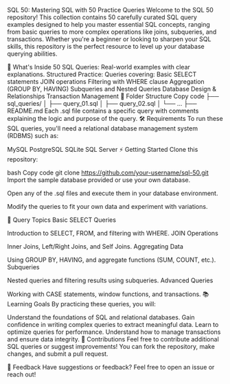 SQL 50: Mastering SQL with 50 Practice Queries
Welcome to the SQL 50 repository! This collection contains 50 carefully curated SQL query examples designed to help you master essential SQL concepts, ranging from basic queries to more complex operations like joins, subqueries, and transactions. Whether you're a beginner or looking to sharpen your SQL skills, this repository is the perfect resource to level up your database querying abilities.

🚀 What's Inside
50 SQL Queries: Real-world examples with clear explanations.
Structured Practice: Queries covering:
Basic SELECT statements
JOIN operations
Filtering with WHERE clause
Aggregation (GROUP BY, HAVING)
Subqueries and Nested Queries
Database Design & Relationships
Transaction Management
📂 Folder Structure
Copy code
├── sql_queries/
│   ├── query_01.sql
│   ├── query_02.sql
│   └── ...
├── README.md
Each .sql file contains a specific query with comments explaining the logic and purpose of the query.
🛠 Requirements
To run these SQL queries, you'll need a relational database management system (RDBMS) such as:

MySQL
PostgreSQL
SQLite
SQL Server
⚡ Getting Started
Clone this repository:

bash
Copy code
git clone https://github.com/your-username/sql-50.git
Import the sample database provided or use your own database.

Open any of the .sql files and execute them in your database environment.

Modify the queries to fit your own data and experiment with variations.

📑 Query Topics
Basic SELECT Queries

Introduction to SELECT, FROM, and filtering with WHERE.
JOIN Operations

Inner Joins, Left/Right Joins, and Self Joins.
Aggregating Data

Using GROUP BY, HAVING, and aggregate functions (SUM, COUNT, etc.).
Subqueries

Nested queries and filtering results using subqueries.
Advanced Queries

Working with CASE statements, window functions, and transactions.
📚 Learning Goals
By practicing these queries, you will:

Understand the foundations of SQL and relational databases.
Gain confidence in writing complex queries to extract meaningful data.
Learn to optimize queries for performance.
Understand how to manage transactions and ensure data integrity.
🤝 Contributions
Feel free to contribute additional SQL queries or suggest improvements! You can fork the repository, make changes, and submit a pull request.

💬 Feedback
Have suggestions or feedback? Feel free to open an issue or reach out!

